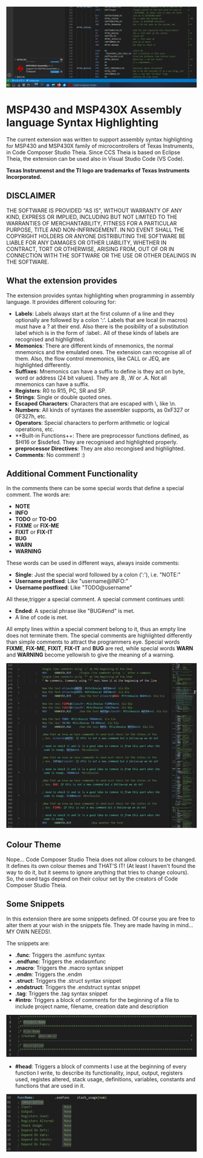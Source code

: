 ![Screenshot of the extension in use](./Images/Screenshot.png)

# MSP430 and MSP430X Assembly language Syntax Highlighting

The current extension was written to support assembly syntax highlighting for MSP430 and
MSP430X family of microcontrollers of Texas Instruments, in Code Composer Studio Theia. Since
CCS Theia is based on Eclipse Theia, the extension can be used also in Visual Studio Code
(VS Code).

**Texas Instrumenst and the TI logo are trademarks of Texas Instruments Incorporated.**

## DISCLAIMER

THE SOFTWARE IS PROVIDED "AS IS", WITHOUT WARRANTY OF ANY KIND, EXPRESS OR IMPLIED, INCLUDING
BUT NOT LIMITED TO THE WARRANTIES OF MERCHANTABILITY, FITNESS FOR A PARTICULAR PURPOSE, TITLE
AND NON-INFRINGEMENT. IN NO EVENT SHALL THE COPYRIGHT HOLDERS OR ANYONE DISTRIBUTING THE
SOFTWARE BE LIABLE FOR ANY DAMAGES OR OTHER LIABILITY, WHETHER IN CONTRACT, TORT OR OTHERWISE,
ARISING FROM, OUT OF OR IN CONNECTION WITH THE SOFTWARE OR THE USE OR OTHER DEALINGS IN THE
SOFTWARE.

## What the extension provides

The extension provides syntax highlighting when programming in assembly language. It provides
different colouring for:
- **Labels**: Labels always start at the first column of a line and they optionally are followed
by a colon ':'. Labels that are local (in macros) must have a ? at their end. Also there is
the posibility of a substitution label which is in the form of \:label\:. All of these kinds
of labels are recognised and highlighted.
- **Memonics**: There are different kinds of mnemonics, the normal mnemonics and the emulated
ones. The extension can recognise all of them. Also, the flow control mnemonics, like CALL or
JEQ, are highlighted differently.
- **Suffixes**: Mnemonics can have a suffix to define is they act on byte, word or address (24 bit
values). They are .B, .W or .A. Not all mnemonics can have a suffix.
- **Registers**: R0 to R15, PC, SR and SP.
- **Strings**: Single or double quoted ones.
- **Escaped Characters**: Characters that are escaped with \\, like \\n.
- **Numbers**: All kinds of syntaxes the assembler supports, as 0xF327 or 0F327h, etc.
- **Operators**: Special characters to perform arithmetic or logical operations, etc.
- **Built-in Functions++: There are preprocessor functions defined, as $HI16 or $isdefed. They
are recognised and highlighted properly.
- **preprocessor Directives**: They are also recongised and highlighted.
- **Comments**: No comment! :)

## Additional Comment Functionality

In the comments there can be some special words that define a special comment. The words are:
- **NOTE**
- **INFO**
- **TODO** or **TO-DO**
- **FIXME** or **FIX-ME**
- **FIXIT** or **FIX-IT**
- **BUG**
- **WARN**
- **WARNING**

These words can be used in different ways, always inside comments:
- **Single**: Just the special word followed by a colon \(':'\), i.e. "NOTE:"
- **Username prefixed**: Like "username@INFO:"
- **Username postfixed**: Like "TODO@username"

All these,trigger a special comment. A special comment continues until:
- **Ended**: A special phrase like "BUG#end" is met.
- A line of code is met.

All empty lines within a special comment belong to it, thus an empty line does not terminate
them. The special comments are highlighted differently than simple comments to attract the
programmers eye. Special words **FIXME**, **FIX-ME**, **FIXIT**, **FIX-IT** and **BUG** are
red, while special words **WARN** and **WARNING** become yellowish to give the meaning of a
warning.

![Screenshot of the diffrerent kinds of special comment blocks supported](./Images/CommentSections.png)

## Colour Theme

Nope... Code Composer Studio Theia does not allow colours to be changed. It defines its own
colour themes and THAT'S IT! \(At least I haven't found the way to do it, but it seems to
ignore anything that tries to change colours\). So, the used tags depend on their colour set
by the creators of Code Composer Studio Theia.

## Some Snippets

In this extension there are some snippets defined. Of course you are free to alter them at
your wish in the snippets file. They are made having in mind... MY OWN NEEDS!.

The snippets are:
- **.func**: Triggers the .asmfunc syntax
- **.endfunc**: Triggers the .endasmfunc
- **.macro**: Triggers the .macro syntax snippet
- **.endm**: Triggers the .endm
- **.struct**: Triggers the .struct syntax snippet
- **.endstruct**: Triggers the .endstruct syntax snippet
- **.tag**: Triggers the .tag syntax snippet
- **#intro**: Triggers a block of comments for the beginning of a file to include project
name, filename, creation date and description

![File Intro Comment Block](./Images/FileIntro.png)

- **#head**: Triggers a block of comments I use at the beginning of every function I write, to
describe its functionality, input, output, registers used, registes altered, stack usage,
definitions, variables, constants and functions that are used in it.

![Assembly Function Heading Comment Block. After using .func just use #head](./Images/FunctionHeading.png)
